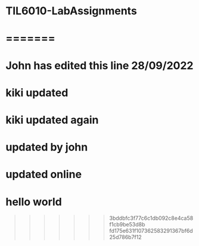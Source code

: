 # TIL6010-LabAssignments


=======
=======
# John has edited this line 28/09/2022
# kiki updated
# kiki updated again 

# updated by john
# updated online


# hello world
>>>>>>> 3bddbfc3f77c6c1db092c8e4ca58f1cb9be53d8b
>>>>>>> fd175e631f107362583291367bf6d25d786b7f12
